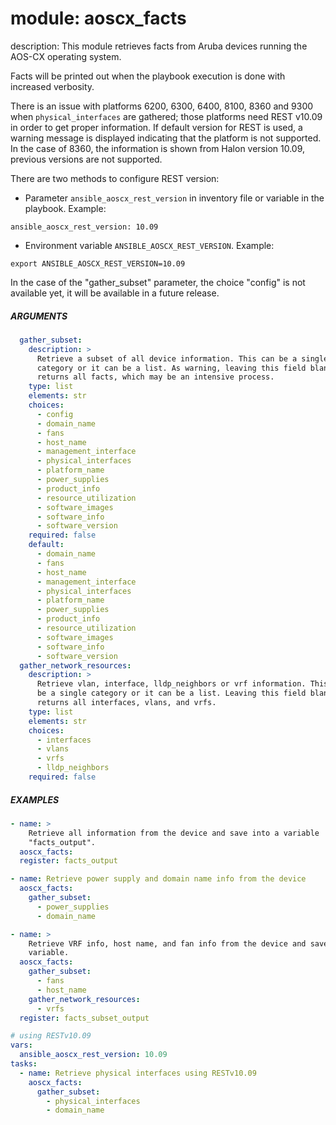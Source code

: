 # module: aoscx_facts

description: This module retrieves facts from Aruba devices running the AOS-CX
operating system.

Facts will be printed out when the playbook execution is done with increased
verbosity.

There is an issue with platforms 6200, 6300, 6400, 8100, 8360 and 9300 when
`physical_interfaces` are gathered; those platforms need REST v10.09 in order
to get proper information. If default version for REST is used, a warning
message is displayed indicating that the platform is not supported. In the
case of 8360, the information is shown from Halon version 10.09, previous
versions are not supported.

There are two methods to configure REST version:
- Parameter `ansible_aoscx_rest_version` in inventory file or variable in
  the playbook.
  Example:
```
ansible_aoscx_rest_version: 10.09
```
- Environment variable `ANSIBLE_AOSCX_REST_VERSION`.
  Example:
```
export ANSIBLE_AOSCX_REST_VERSION=10.09
```
In the case of the "gather_subset" parameter, the choice "config" is not
available yet, it will be available in a future release.

##### ARGUMENTS

```YAML
  gather_subset:
    description: >
      Retrieve a subset of all device information. This can be a single
      category or it can be a list. As warning, leaving this field blank
      returns all facts, which may be an intensive process.
    type: list
    elements: str
    choices:
      - config
      - domain_name
      - fans
      - host_name
      - management_interface
      - physical_interfaces
      - platform_name
      - power_supplies
      - product_info
      - resource_utilization
      - software_images
      - software_info
      - software_version
    required: false
    default:
      - domain_name
      - fans
      - host_name
      - management_interface
      - physical_interfaces
      - platform_name
      - power_supplies
      - product_info
      - resource_utilization
      - software_images
      - software_info
      - software_version
  gather_network_resources:
    description: >
      Retrieve vlan, interface, lldp_neighbors or vrf information. This can
      be a single category or it can be a list. Leaving this field blank
      returns all interfaces, vlans, and vrfs.
    type: list
    elements: str
    choices:
      - interfaces
      - vlans
      - vrfs
      - lldp_neighbors
    required: false
```

##### EXAMPLES

```YAML
- name: >
    Retrieve all information from the device and save into a variable
    "facts_output".
  aoscx_facts:
  register: facts_output

- name: Retrieve power supply and domain name info from the device
  aoscx_facts:
    gather_subset:
      - power_supplies
      - domain_name

- name: >
    Retrieve VRF info, host name, and fan info from the device and save into a
    variable.
  aoscx_facts:
    gather_subset:
      - fans
      - host_name
    gather_network_resources:
      - vrfs
  register: facts_subset_output

# using RESTv10.09
vars:
  ansible_aoscx_rest_version: 10.09
tasks:
  - name: Retrieve physical interfaces using RESTv10.09
    aoscx_facts:
      gather_subset:
        - physical_interfaces
        - domain_name
```
